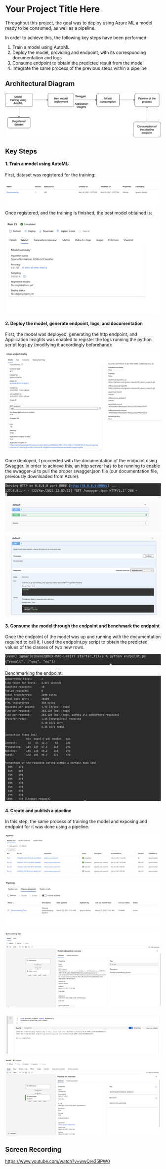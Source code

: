 # Your Project Title Here
Throughout this project, the goal was to deploy using Azure ML a model ready to be consumed, as well as a pipeline. 

In order to achieve this, the following key steps have been performed:
1. Train a model using AutoML
2. Deploy the model, providing and endpoint, with its corresponding documentation and logs
3. Consume endpoint to obtain the predicted result from the model
4. Integrate the same process of the previous steps within a pipeline

## Architectural Diagram
![alt text](https://github.com/ignacio-ibanez/Ml_azure_project2/blob/master/starter_files/screenshots/Architectural_diagram.png?raw=true) 

## Key Steps
#### 1. Train a model using AutoML: ####
First, dataset was registered for the training:

![alt text](https://github.com/ignacio-ibanez/Ml_azure_project2/blob/master/starter_files/screenshots/registered_dataset.png?raw=true)

Once registered, and the training is finished, the best model obtained is:

![alt text](https://github.com/ignacio-ibanez/Ml_azure_project2/blob/master/starter_files/screenshots/best_model.png?raw=true)

#### 2. Deploy the model, generate endpoint, logs, and documentation ####
First, the model was deployed, generating the http endpoint, and Application Insights was enabled to 
register the logs running the python script logs.py (modifying it accordingly beforehand):

![alt text](https://github.com/ignacio-ibanez/Ml_azure_project2/blob/master/starter_files/screenshots/deployment_with_application_insights.png?raw=true)

Once deployed, I proceeded with the documentation of the endpoint using Swagger. 
In order to achieve this, an http server has to be running to enable the swagger-ui to pull the proper 
swagger.json file (our documentation file, previously downloaded from Azure).

![alt text](https://github.com/ignacio-ibanez/Ml_azure_project2/blob/master/starter_files/screenshots/swagger_http_request.png?raw=true)

![alt text](https://github.com/ignacio-ibanez/Ml_azure_project2/blob/master/starter_files/screenshots/swagger_http_methods.png?raw=true)

![alt text](https://github.com/ignacio-ibanez/Ml_azure_project2/blob/master/starter_files/screenshots/swagger_http_methods_2.png?raw=true)

#### 3. Consume the model through the endpoint and benchmark the endpoint ####
Once the endpoint of the model was up and running with the documentation required to call it, I used the endpoint.py script
to obtain the predicted values of the classes of two new rows.

![alt text](https://github.com/ignacio-ibanez/Ml_azure_project2/blob/master/starter_files/screenshots/consumed_endpoint_model.png?raw=true)

Benchmarking the endpoint:
![alt text](https://github.com/ignacio-ibanez/Ml_azure_project2/blob/master/starter_files/screenshots/benchmark_endpoint.png?raw=true)
 

#### 4. Create and publish a pipeline ####
In this step, the same process of training the model and exposing and endpoint for it was done using a pipeline.

![alt text](https://github.com/ignacio-ibanez/Ml_azure_project2/blob/master/starter_files/screenshots/pipeline_created.png?raw=true)

![alt text](https://github.com/ignacio-ibanez/Ml_azure_project2/blob/master/starter_files/screenshots/pipeline_endpoint.png?raw=true)

![alt text](https://github.com/ignacio-ibanez/Ml_azure_project2/blob/master/starter_files/screenshots/published_pipeline_overview.png?raw=true)

![alt text](https://github.com/ignacio-ibanez/Ml_azure_project2/blob/master/starter_files/screenshots/rundetails.png?raw=true)

![alt text](https://github.com/ignacio-ibanez/Ml_azure_project2/blob/master/starter_files/screenshots/scheduled_run.png?raw=true)

## Screen Recording
https://www.youtube.com/watch?v=wwQre35lPW0
